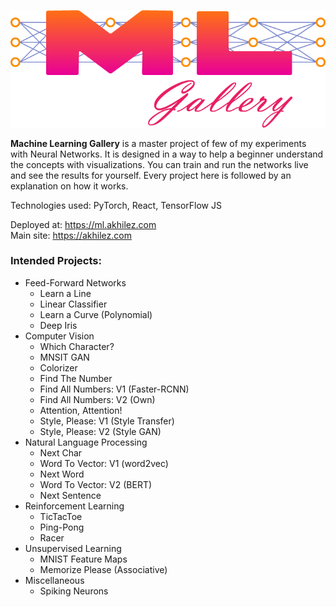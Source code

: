 ![MLGalleryLogo](react_ml_gallery/src/landing/ml_logo/ml_logo.png)

**Machine Learning Gallery** is a master project of few of my experiments with Neural Networks. It is designed in a way to help a beginner understand the concepts with visualizations. You can train and run the networks live and see the results for yourself. Every project here is followed by an explanation on how it works.

Technologies used: PyTorch, React, TensorFlow JS

Deployed at: https://ml.akhilez.com  
Main site: https://akhilez.com


### Intended Projects:

 - Feed-Forward Networks
   - Learn a Line
   - Linear Classifier
   - Learn a Curve (Polynomial)
   - Deep Iris
 - Computer Vision
   - Which Character?
   - MNSIT GAN
   - Colorizer
   - Find The Number
   - Find All Numbers: V1 (Faster-RCNN)
   - Find All Numbers: V2 (Own)
   - Attention, Attention!
   - Style, Please: V1 (Style Transfer)
   - Style, Please: V2 (Style GAN)
 - Natural Language Processing
   - Next Char
   - Word To Vector: V1 (word2vec)
   - Next Word
   - Word To Vector: V2 (BERT)
   - Next Sentence
 - Reinforcement Learning
   - TicTacToe
   - Ping-Pong
   - Racer
 - Unsupervised Learning
   - MNIST Feature Maps
   - Memorize Please (Associative)
 - Miscellaneous
   - Spiking Neurons
